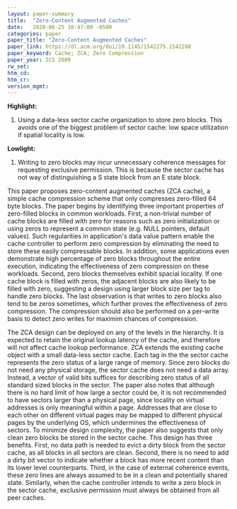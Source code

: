 ```yaml
---
layout: paper-summary
title:  "Zero-Content Augmented Caches"
date:   2020-06-25 10:47:00 -0500
categories: paper
paper_title: "Zero-Content Augmented Caches"
paper_link: https://dl.acm.org/doi/10.1145/1542275.1542288
paper_keyword: Cache; ZCA; Zero Compression
paper_year: ICS 2009
rw_set:
htm_cd:
htm_cr:
version_mgmt:
---
```


**Highlight:**

1. Using a data-less sector cache organization to store zero blocks. This avoids one of the biggest problem of sector
   cache: low space utilization if spatial locality is low.

**Lowlight:**

1. Writing to zero blocks may incur unnecessary coherence messages for requesting exclusive permission. This is 
   because the sector cache has not way of distinguishing a S state block from an E state block.

This paper proposes zero-content augmented caches (ZCA cache), a simple cache compression scheme that only compresses
zero-filled 64 byte blocks. The paper begins by identifying three important properties of zero-filled blocks in 
common workloads. First, a non-trivial number of cache blocks are filled with zero for reasons such as zero initialization
or using zeros to represent a common state (e.g. NULL pointers, default values). Such regularities in application's data
value pattern enable the cache controller to perform zero compression by eliminating the need to store these easily
compressable blocks. In addition, some applications even demonstrate high percentage of zero blocks throughout the entire
execution, indicating the effectiveness of zero compression on these workloads.
Second, zero blocks themselves exhibit spacial locality. If one cache block is filled with zeros, the adjacent blocks are
also likely to be filled with zero, suggesting a design using larger block size per tag to handle zero blocks. 
The last observation is that writes to zero blocks also tend to be zeros sometimes, which further proves the effectiveness
of zero compression. The compression should also be performed on a per-write basis to detect zero writes for maximim
chances of compression.

The ZCA design can be deployed on any of the levels in the hierarchy. It is expected to retain the original lookup latency
of the cache, and therefore will not affect cache lookup performance.
ZCA extends the existing cache object with a small data-less sector cache. Each tag in the the sector cache represents the 
zero status of a large range of memory. Since zero blocks do not need any physical storage, the sector cache does not 
need a data array. Instead, a vector of valid bits suffices for describing zero status of all standard sized blocks in 
the sector. The paper also notes that although there is no hard limit of how large a sector could be, it is not recommended
to have sectors larger than a physical page, since locality on virtual addresses is only meaningful within a page. Addresses
that are close to each other on different virtual pages may be mapped to different physical pages by the underlying OS,
which undermines the effectiveness of sectors.
To minimize design complexity, the paper also suggests that only clean zero blocks be stored in the sector cache. This
design has three benefits. First, no data path is needed to evict a dirty block from the sector cache, as all blocks in
all sectors are clean. Second, there is no need to add a dirty bit vector to indicate whether a block has more recent
content than its lower level counterparts. Third, in the case of external coherence events, these zero lines are always 
assumed to be in a clean and potentially shared state. Similarly, when the cache controller intends to write a 
zero block in the sector cache, exclusive permission must always be obtained from all peer caches.

